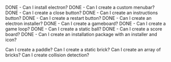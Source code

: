 DONE - Can I install electron?
DONE - Can I create a custom menubar?
DONE - Can I create a close button?
DONE - Can I create an instructions button?
DONE - Can I create a restart button?
DONE - Can I create an electron installer?
DONE - Can I create a gameboard?
DONE - Can I create a game loop?
DONE - Can I create a static ball?
DONE - Can I create a score board?
DONE - Can I create an installation package with an installer and icon?

Can I create a paddle?
Can I create a static brick?
Can I create an array of bricks?
Can I create collision detection?

